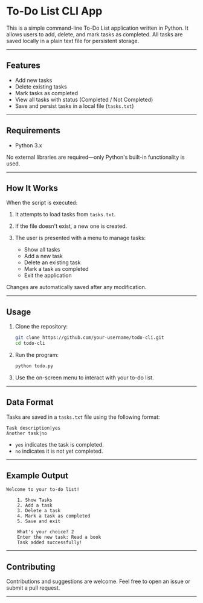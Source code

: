 # To-Do List CLI App

This is a simple command-line To-Do List application written in Python. It allows users to add, delete, and mark tasks as completed. All tasks are saved locally in a plain text file for persistent storage.

---

## Features

* Add new tasks
* Delete existing tasks
* Mark tasks as completed
* View all tasks with status (Completed / Not Completed)
* Save and persist tasks in a local file (`tasks.txt`)

---

## Requirements

* Python 3.x

No external libraries are required—only Python's built-in functionality is used.

---

## How It Works

When the script is executed:

1. It attempts to load tasks from `tasks.txt`.
2. If the file doesn't exist, a new one is created.
3. The user is presented with a menu to manage tasks:

   * Show all tasks
   * Add a new task
   * Delete an existing task
   * Mark a task as completed
   * Exit the application

Changes are automatically saved after any modification.

---

## Usage

1. Clone the repository:

   ```bash
   git clone https://github.com/your-username/todo-cli.git
   cd todo-cli
   ```

2. Run the program:

   ```bash
   python todo.py
   ```

3. Use the on-screen menu to interact with your to-do list.

---

## Data Format

Tasks are saved in a `tasks.txt` file using the following format:

```
Task description|yes
Another task|no
```

* `yes` indicates the task is completed.
* `no` indicates it is not yet completed.

---

## Example Output

```
Welcome to your to-do list!

    1. Show Tasks
    2. Add a task
    3. Delete a task
    4. Mark a task as completed
    5. Save and exit

    What's your choice? 2
    Enter the new task: Read a book
    Task added successfully!
```

---

## Contributing

Contributions and suggestions are welcome. Feel free to open an issue or submit a pull request.

---
